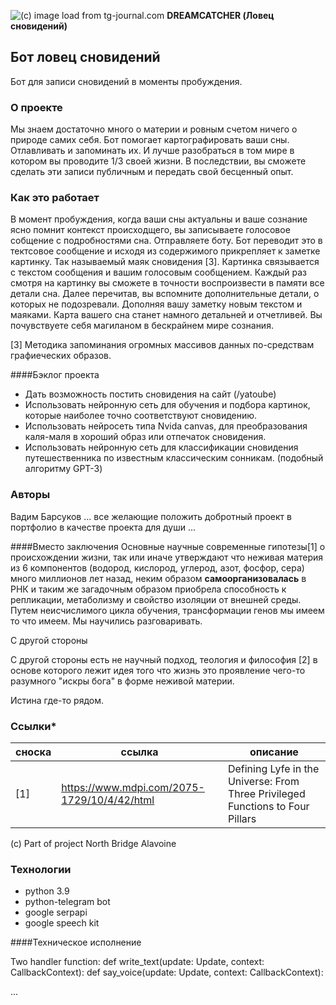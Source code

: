 ![(c) image load from tg-journal.com](https://tg-journal.com/wp-content/uploads/2021/04/illjuziya.jpg)
**DREAMCATCHER (Ловец сновидений)**

## Бот ловец сновидений 
Бот для записи сновидений в моменты пробуждения.
  
### О проекте
Мы знаем достаточно много о материи и ровным счетом ничего о природе самих себя.
Бот помогает картографировать ваши сны. Отлавливать и запоминать их. И лучше разобраться в том мире в котором вы проводите 1/3 своей жизни. 
В последствии, вы сможете сделать эти записи публичным и передать 
свой бесценный опыт.


### Как это работает
В момент пробуждения, когда ваши сны актуальны и ваше сознание ясно помнит контекст происходщего, вы записываете голосовое собщение с подробностями сна.
Отправляете боту. Бот переводит это в тектсовое сообщение и исходя из содержимого прикрепляет к заметке картинку. Так называемый маяк сновидения [3].
Картинка связывается с текстом сообщения и вашим голосовым сообщением. Каждый раз смотря на картинку вы сможете в точности воспроизвести в памяти все детали сна. Далее перечитав, вы вспомните дополнительные детали, о которых не подозревали. Дополняя вашу заметку новым текстом и маяками. Карта вашего сна станет намного детальней и отчетливей. Вы почувствуете себя магиланом в бескрайнем мире сознания.

[3] Методика запоминания огромных массивов данных по-средствам графиеческих образов.

####Бэклог проекта
- Дать возможность постить сновидения на сайт (/yatoube) 
- Использовать нейронную сеть для обучения и подбора картинок, которые наиболее точно соответствуют сновидению.
- Использовать нейросеть типа Nvida canvas, для преобразования каля-маля в хороший образ или отпечаток сновидения.
- Использовать нейронную сеть для классификации сновидения путешественника по известным классическим сонникам. 
(подобный алгоритму GPT-3)

### Авторы
Вадим Барсуков
... все желающие положить добротный проект в портфолио 
в качестве проекта для души
...

####Вместо заключения
Основные научные современные гипотезы[1] о происхождении жизни, так или иначе
утверждают что неживая материя из 6 компонентов (водород, кислород, углерод, азот, 
фосфор, сера) много миллионов лет назад, неким образом **самоорганизовалась** 
в РНК и таким же загадочным образом приобрела способность к репликации,
метаболизму и свойство изоляции от внешней среды. Путем неисчислимого цикла
обучения, трансформации генов мы имеем то что имеем. 
Мы научились разговаривать.

С другой стороны

С другой стороны есть не научный подход, теология и философия [2]
в основе которого лежит идея того что жизнь это проявление чего-то 
разумного "искры бога" в форме неживой материи.

Истина где-то рядом.

### Cсылки*

| сноска | ссылка                                      | описание                                                                       |
|--------|---------------------------------------------|--------------------------------------------------------------------------------|
| [1]    | https://www.mdpi.com/2075-1729/10/4/42/html | Defining Lyfe in the Universe: From Three Privileged Functions to Four Pillars |

(c) Part of project North Bridge Alavoine

[//]: # (![alternative header]&#40;https://img-fotki.yandex.ru/get/6427/130842948.2d6/0_15a026_d6b2f45e_XXXL.jpg&#41;)

### Технологии
- python 3.9
- python-telegram bot
- google serpapi
- google speech kit

####Техническое исполнение

Two handler function:
def write_text(update: Update, context: CallbackContext):
def say_voice(update: Update, context: CallbackContext):

...